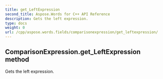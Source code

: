 ```yaml
---
title: get_LeftExpression
second_title: Aspose.Words for C++ API Reference
description: Gets the left expression. 
type: docs
weight: 0
url: /cpp/aspose.words.fields/comparisonexpression/get_leftexpression/
---
```

## ComparisonExpression.get_LeftExpression method


Gets the left expression.

